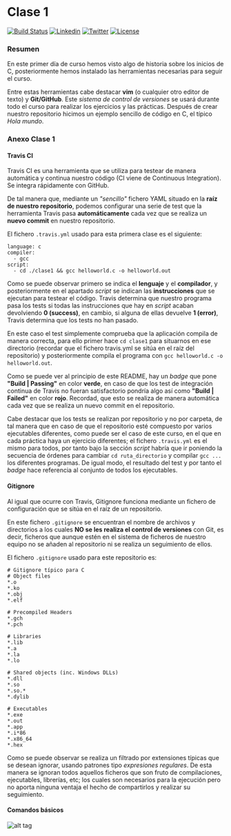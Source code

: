 # Clase 1
[![Build Status](https://travis-ci.org/carrodher/cursoc-carlos.svg?branch=master)](https://travis-ci.org/carrodher/cursoc-carlos)
[![Linkedin](https://img.shields.io/badge/LinkedIn-Carlos-blue.svg)](https://es.linkedin.com/in/carlosrodriguezhernandez)
[![Twitter](https://img.shields.io/badge/Twitter-carrodher-blue.svg)](https://twitter.com/carrodher)
[![License](https://img.shields.io/badge/License-BY/NC-yellow.svg)](https://github.com/carrodher/cursoc-carlos/blob/master/LICENSE)

### Resumen
En este primer día de curso hemos visto algo de historia sobre los inicios de C, posteriormente hemos instalado las herramientas necesarias para seguir el curso.

Entre estas herramientas cabe destacar **vim** (o cualquier otro editor de texto) y **Git/GitHub**. Este _sistema de control de versiones_ se usará durante todo el curso para realizar los ejercicios y las prácticas. Después de crear nuestro repositorio hicimos un ejemplo sencillo de código en C, el típico _Hola mundo_.

### Anexo Clase 1
#### Travis CI
Travis CI es una herramienta que se utiliza para testear de manera automática y continua nuestro código (CI viene de Continuous Integration). Se integra rápidamente con GitHub.

De tal manera que, mediante un _"sencillo"_ fichero YAML situado en la **raíz de nuestro repositorio**, podemos configurar una serie de test que la herramienta Travis pasa **automáticamente** cada vez que se realiza un **nuevo commit** en nuestro repositorio.

El fichero ```.travis.yml``` usado para esta primera clase es el siguiente:
```<yaml>
language: c
compiler:
  - gcc
script:
  - cd ./clase1 && gcc helloworld.c -o helloworld.out
```

Como se puede observar primero se indica el **lenguaje** y el **compilador**, y posteriormente en el apartado _script_ se indican las **instrucciones** que se ejecutan para testear el código. Travis determina que nuestro programa pasa los tests si todas las instrucciones que hay en _script_ acaban devolviendo **0 (success)**, en cambio, si alguna de ellas devuelve **1 (error)**, Travis determina que los tests no han pasado.

En este caso el test simplemente comprueba que la aplicación compila de manera correcta, para ello primer hace ```cd clase1``` para situarnos en ese directorio (recordar que el fichero travis.yml se sitúa en el raíz del repositorio) y posteriormente compila el programa con ```gcc helloworld.c -o helloworld.out```.

Como se puede ver al principio de este README, hay un _badge_ que pone **"Build | Passing"** en color **verde**, en caso de que los test de integración continua de Travis no fueran satisfactorio pondría algo así como **"Build | Failed"** en color **rojo**. Recordad, que esto se realiza de manera automática cada vez que se realiza un nuevo commit en el repositorio.

Cabe destacar que los tests se realizan por repositorio y no por carpeta, de tal manera que en caso de que el repositorio esté compuesto por varios ejecutables diferentes, como puede ser el caso de este curso, en el que en cada práctica haya un ejercicio diferentes; el fichero ```.travis.yml``` es el mismo para todos, por tanto bajo la sección _script_ habría que ir poniendo la secuencia de órdenes para cambiar ```cd ruta_directorio``` y compilar ```gcc ...``` los diferentes programas. De igual modo, el resultado del test y por tanto el _badge_ hace referencia al conjunto de todos los ejecutables.

#### Gitignore
Al igual que ocurre con Travis, Gitignore funciona mediante un fichero de configuración que se sitúa en el raíz de un repositorio.

En este fichero ```.gitignore``` se encuentran el nombre de archivos y directorios a los cuales **NO se les realiza el control de versiones** con Git, es decir, ficheros que aunque estén en el sistema de ficheros de nuestro equipo no se añaden al repositorio ni se realiza un seguimiento de ellos.

El fichero ```.gitignore``` usado para este repositorio es:
```
# Gitignore típico para C
# Object files
*.o
*.ko
*.obj
*.elf

# Precompiled Headers
*.gch
*.pch

# Libraries
*.lib
*.a
*.la
*.lo

# Shared objects (inc. Windows DLLs)
*.dll
*.so
*.so.*
*.dylib

# Executables
*.exe
*.out
*.app
*.i*86
*.x86_64
*.hex
```
Como se puede observar se realiza un filtrado por extensiones típicas que se desean ignorar, usando patrones tipo _expresiones regulares_. De esta manera se ignoran todos aquellos ficheros que son fruto de compilaciones, ejecutables, librerías, etc; los cuales son necesarios para la ejecución pero no aporta ninguna ventaja el hecho de compartirlos y realizar su seguimiento.

#### Comandos básicos
![alt tag](https://github.com/carrodher/cursoc-carlos/blob/master/clase1/comandosGit.png "Comandos Git")

